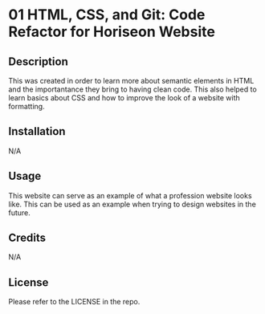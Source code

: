# 01 HTML, CSS, and Git: Code Refactor for Horiseon Website

## Description

This was created in order to learn more about semantic elements in HTML and the importantance they bring to having clean code. This also helped to learn basics about CSS and how to improve the look of a website with formatting.

## Installation

N/A

## Usage

This website can serve as an example of what a profession website looks like. This can be used as an example when trying to design websites in the future.


## Credits

N/A

## License

Please refer to the LICENSE in the repo.
